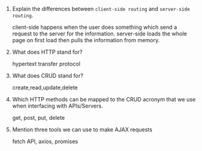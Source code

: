 1.  Explain the differences between `client-side routing` and `server-side routing`.

    client-side happens when the user does something which send a request to the server for the information.
    server-side loads the whole page on first load then pulls the information from memory.

1.  What does HTTP stand for?

    hypertext transfer protocol

1.  What does CRUD stand for?

    create,read,update,delete

1.  Which HTTP methods can be mapped to the CRUD acronym that we use when interfacing with APIs/Servers.

    get, post, put, delete

1.  Mention three tools we can use to make AJAX requests

    fetch API, axios, promises